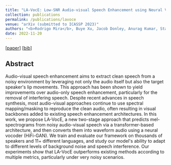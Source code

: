 ```yaml
---
title: "LA-VocE: Low-SNR Audio-visual Speech Enhancement using Neural Vocoders"
collection: publications
permalink: /publications/lavoce
venue: "arXiv (submitted to ICASSP 2023)"
authors: "<b>Rodrigo Mira</b>, Buye Xu, Jacob Donley, Anurag Kumar, Stavros Petridis, Vamsi Krishna Ithapu, Maja Pantic"
date: 2022-11-20
---
```


[[paper](https://arxiv.org/abs/2211.10999)] [[bib](/files/bib/lavoce.bib)]

## Abstract
Audio-visual speech enhancement aims to extract clean speech from a noisy environment by leveraging not only the audio itself but also the target speaker's lip movements. This approach has been shown to yield improvements over audio-only speech enhancement, particularly for the removal of interfering speech. Despite recent advances in speech synthesis, most audio-visual approaches continue to use spectral mapping/masking to reproduce the clean audio, often resulting in visual backbones added to existing speech enhancement architectures. In this work, we propose LA-VocE, a new two-stage approach that predicts mel-spectrograms from noisy audio-visual speech via a transformer-based architecture, and then converts them into waveform audio using a neural vocoder (HiFi-GAN). We train and evaluate our framework on thousands of speakers and 11+ different languages, and study our model's ability to adapt to different levels of background noise and speech interference. Our experiments show that LA-VocE outperforms existing methods according to multiple metrics, particularly under very noisy scenarios.